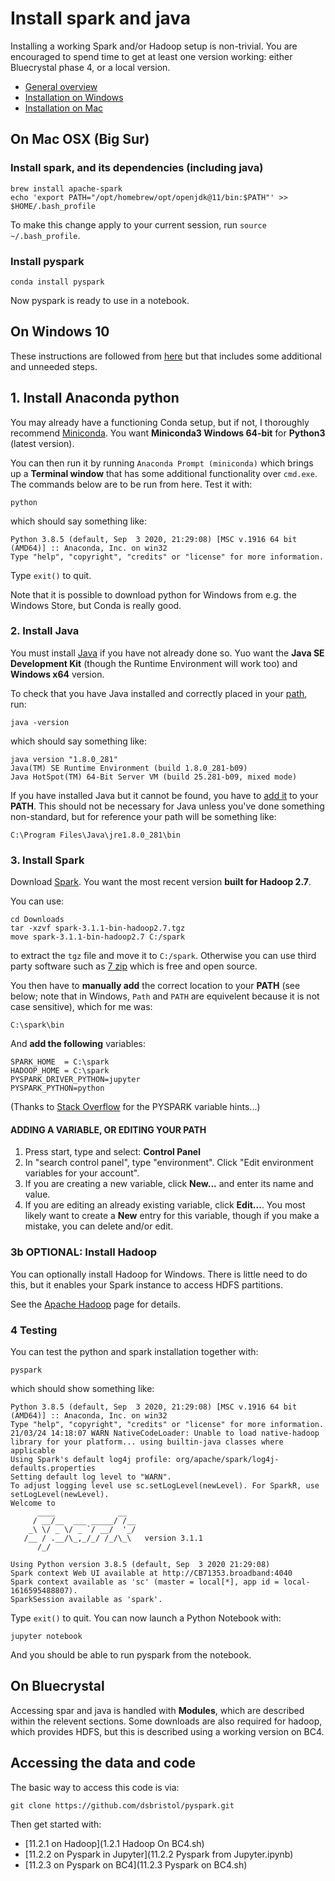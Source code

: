 # Install spark and java

Installing a working Spark and/or Hadoop setup is non-trivial. You are encouraged to spend time to get at least one version working: either Bluecrystal phase 4, or a local version.

* [General overview](https://opensource.com/article/18/11/pyspark-jupyter-notebook)
* [Installation on Windows](https://naomi-fridman.medium.com/install-pyspark-to-run-on-jupyter-notebook-on-windows-4ec2009de21f)
* [Installation on Mac](https://medium.com/@roshinijohri/spark-with-jupyter-notebook-on-macos-2-0-0-and-higher-c61b971b5007)

## On Mac OSX (Big Sur)

### Install spark, and its dependencies (including java)
```
brew install apache-spark
echo 'export PATH="/opt/homebrew/opt/openjdk@11/bin:$PATH"' >> $HOME/.bash_profile
```

To make this change apply to your current session, run `source ~/.bash_profile`.

### Install pyspark
```
conda install pyspark
```

Now pyspark is ready to use in a notebook.

## On Windows 10

These instructions are followed from [here](https://naomi-fridman.medium.com/install-pyspark-to-run-on-jupyter-notebook-on-windows-4ec2009de21f) but that includes some additional and unneeded steps.

## 1. Install Anaconda python

You may already have a functioning Conda setup, but if not, I thoroughly recommend [Miniconda](https://docs.conda.io/en/latest/miniconda.html). You want **Miniconda3 Windows 64-bit** for **Python3** (latest version).

You can then run it by running `Anaconda Prompt (miniconda)` which brings up a **Terminal window** that has some additional functionality over `cmd.exe`.  The commands below are to be run from here.  Test it with:
```
python
```
which should say something like:
```
Python 3.8.5 (default, Sep  3 2020, 21:29:08) [MSC v.1916 64 bit (AMD64)] :: Anaconda, Inc. on win32
Type "help", "copyright", "credits" or "license" for more information.
```
Type `exit()` to quit.

Note that it is possible to download python for Windows from e.g. the Windows Store, but Conda is really good.

### 2. Install Java

You must install [Java](https://www.java.com/en/download/) if you have not already done so. Yuo want the **Java SE Development Kit** (though the Runtime Environment will work too) and  **Windows x64** version.

To check that you have Java installed and correctly placed in your [path](https://www.java.com/en/download/help/path.html), run:
```
java -version
```
which should say something like:
```
java version "1.8.0_281"
Java(TM) SE Runtime Environment (build 1.8.0_281-b09)
Java HotSpot(TM) 64-Bit Server VM (build 25.281-b09, mixed mode)
```

If you have installed Java but it cannot be found, you have to [add it](https://www.java.com/en/download/help/path.html) to your **PATH**. This should not be necessary for Java unless you've done something non-standard, but for reference your path will be something like:
```
C:\Program Files\Java\jre1.8.0_281\bin
```

### 3. Install Spark

Download [Spark](http://spark.apache.org/downloads.html). You want the most recent version **built for Hadoop 2.7**.

You can use:
```
cd Downloads
tar -xzvf spark-3.1.1-bin-hadoop2.7.tgz
move spark-3.1.1-bin-hadoop2.7 C:/spark
```
to extract the `tgz` file and move it to `C:/spark`. Otherwise you can use third party software such as [7 zip](https://www.7-zip.org/) which is free and open source.

You then have to **manually add** the correct location to your **PATH** (see below; note that in Windows, `Path` and `PATH` are equivelent because it is not case sensitive), which for me was:
```
C:\spark\bin
```
And **add the following** variables:
```
SPARK_HOME  = C:\spark
HADOOP_HOME = C:\spark
PYSPARK_DRIVER_PYTHON=jupyter
PYSPARK_PYTHON=python
```

(Thanks to [Stack Overflow](https://stackoverflow.com/questions/56213955/python-worker-failed-to-connect-back-in-pyspark-or-spark-version-2-3-1) for the PYSPARK variable hints...)

#### ADDING A VARIABLE, OR EDITING YOUR PATH

1. Press start, type and select: **Control Panel**
2. In "search control panel", type "environment". Click "Edit environment variables for your account".
3. If you are creating a new variable, click **New...** and enter its name and value.
4. If you are editing an already existing variable, click **Edit...**. You most likely want to create a **New** entry for this variable, though if you make a mistake, you can delete and/or edit.

### 3b OPTIONAL: Install Hadoop

You can optionally install Hadoop for Windows. There is little need to do this, but it enables your Spark instance to access HDFS partitions.

See the [Apache Hadoop](https://hadoop.apache.org/docs/stable/hadoop-project-dist/hadoop-common/SingleCluster.html) page for details.

### 4 Testing

You can test the python and spark installation together with:
```
pyspark
```
which should show something like:
```
Python 3.8.5 (default, Sep  3 2020, 21:29:08) [MSC v.1916 64 bit (AMD64)] :: Anaconda, Inc. on win32
Type "help", "copyright", "credits" or "license" for more information.
21/03/24 14:18:07 WARN NativeCodeLoader: Unable to load native-hadoop library for your platform... using builtin-java classes where applicable
Using Spark's default log4j profile: org/apache/spark/log4j-defaults.properties
Setting default log level to "WARN".
To adjust logging level use sc.setLogLevel(newLevel). For SparkR, use setLogLevel(newLevel).
Welcome to
      ____              __
     / __/__  ___ _____/ /__
    _\ \/ _ \/ _ `/ __/  '_/
   /__ / .__/\_,_/_/ /_/\_\   version 3.1.1
      /_/

Using Python version 3.8.5 (default, Sep  3 2020 21:29:08)
Spark context Web UI available at http://CB71353.broadband:4040
Spark context available as 'sc' (master = local[*], app id = local-1616595488807).
SparkSession available as 'spark'.
```
Type `exit()` to quit. You can now launch a Python Notebook with:
```
jupyter notebook
```
And you should be able to run pyspark from the notebook.


## On Bluecrystal 

Accessing spar and java is handled with **Modules**, which are described within the relevent sections. Some downloads are also required for hadoop, which provides HDFS, but this is described using a working version on BC4.

## Accessing the data and code

The basic way to access this code is via:

```{bash}
git clone https://github.com/dsbristol/pyspark.git
```

Then get started with:

* [11.2.1 on Hadoop](1.2.1 Hadoop On BC4.sh)
* [11.2.2 on Pyspark in Jupyter](11.2.2 Pyspark from Jupyter.ipynb)
* [11.2.3 on Pyspark on BC4](11.2.3 Pyspark on BC4.sh)
